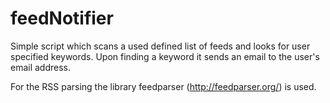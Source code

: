 # feedNotifier
Simple script which scans a used defined list of feeds and looks for user specified keywords. Upon finding a keyword it sends an email to the user's email address.

For the RSS parsing the library feedparser (http://feedparser.org/) is used.
